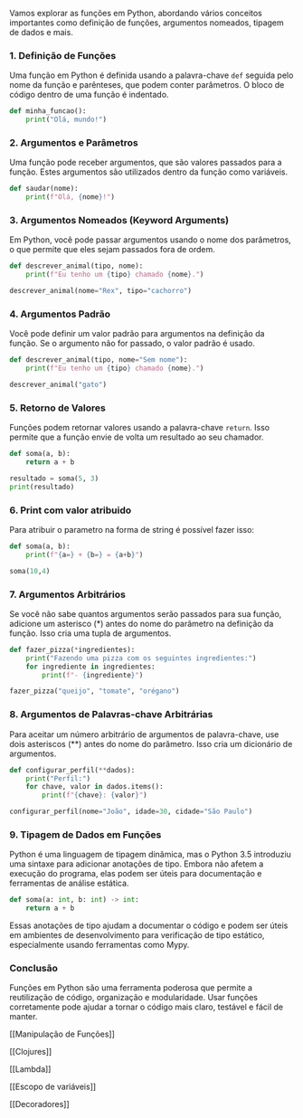 Vamos explorar as funções em Python, abordando vários conceitos importantes como definição de funções, argumentos nomeados, tipagem de dados e mais.

### 1. Definição de Funções

Uma função em Python é definida usando a palavra-chave `def` seguida pelo nome da função e parênteses, que podem conter parâmetros. O bloco de código dentro de uma função é indentado.

```python
def minha_funcao():
    print("Olá, mundo!")

```

### 2. Argumentos e Parâmetros

Uma função pode receber argumentos, que são valores passados para a função. Estes argumentos são utilizados dentro da função como variáveis.

```python
def saudar(nome):
    print(f"Olá, {nome}!")

```

### 3. Argumentos Nomeados (Keyword Arguments)

Em Python, você pode passar argumentos usando o nome dos parâmetros, o que permite que eles sejam passados fora de ordem.

```python
def descrever_animal(tipo, nome):
    print(f"Eu tenho um {tipo} chamado {nome}.")

descrever_animal(nome="Rex", tipo="cachorro")

```

### 4. Argumentos Padrão

Você pode definir um valor padrão para argumentos na definição da função. Se o argumento não for passado, o valor padrão é usado.

```python
def descrever_animal(tipo, nome="Sem nome"):
    print(f"Eu tenho um {tipo} chamado {nome}.")

descrever_animal("gato")

```

### 5. Retorno de Valores

Funções podem retornar valores usando a palavra-chave `return`. Isso permite que a função envie de volta um resultado ao seu chamador.

```python
def soma(a, b):
    return a + b

resultado = soma(5, 3)
print(resultado)

```

### 6. Print com valor atribuido

Para atribuir o parametro na forma de string é possível fazer isso:

```python
def soma(a, b):
    print(f"{a=} + {b=} = {a+b}")

soma(10,4)

```

### 7. Argumentos Arbitrários

Se você não sabe quantos argumentos serão passados para sua função, adicione um asterisco (*) antes do nome do parâmetro na definição da função. Isso cria uma tupla de argumentos.

```python
def fazer_pizza(*ingredientes):
    print("Fazendo uma pizza com os seguintes ingredientes:")
    for ingrediente in ingredientes:
        print(f"- {ingrediente}")

fazer_pizza("queijo", "tomate", "orégano")

```

### 8. Argumentos de Palavras-chave Arbitrárias

Para aceitar um número arbitrário de argumentos de palavra-chave, use dois asteriscos (**) antes do nome do parâmetro. Isso cria um dicionário de argumentos.

```python
def configurar_perfil(**dados):
    print("Perfil:")
    for chave, valor in dados.items():
        print(f"{chave}: {valor}")

configurar_perfil(nome="João", idade=30, cidade="São Paulo")

```

### 9. Tipagem de Dados em Funções

Python é uma linguagem de tipagem dinâmica, mas o Python 3.5 introduziu uma sintaxe para adicionar anotações de tipo. Embora não afetem a execução do programa, elas podem ser úteis para documentação e ferramentas de análise estática.

```python
def soma(a: int, b: int) -> int:
    return a + b

```

Essas anotações de tipo ajudam a documentar o código e podem ser úteis em ambientes de desenvolvimento para verificação de tipo estático, especialmente usando ferramentas como Mypy.

### Conclusão

Funções em Python são uma ferramenta poderosa que permite a reutilização de código, organização e modularidade. Usar funções corretamente pode ajudar a tornar o código mais claro, testável e fácil de manter.

[[Manipulação de Funções]]

[[Clojures]]

[[Lambda]]

[[Escopo de variáveis]]

[[Decoradores]]
